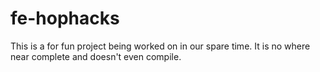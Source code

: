 # fe-hophacks
This is a for fun project being worked on in our spare time. 
It is no where near complete and doesn't even compile.
